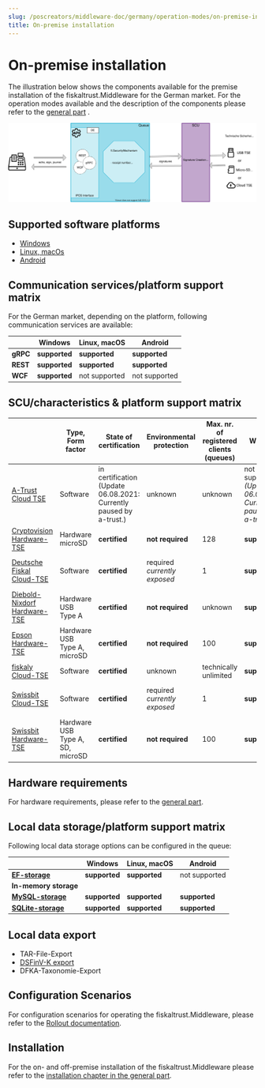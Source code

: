 ```yaml
---
slug: /poscreators/middleware-doc/germany/operation-modes/on-premise-installation
title: On-premise installation
---
```


# On-premise installation

The illustration below shows the components available for the premise installation of the fiskaltrust.Middleware for the German market. For the operation modes available and the description of the components please refer to the [general part](../../general/operation-modes/operation-modes.md) .

![middleware-en](images/middleware-en-market-de.svg)

## Supported software platforms

- [Windows](on-premise-platforms/windows.md)
- [Linux, macOs](on-premise-platforms/linux.md)
- [Android](on-premise-platforms/android.md)

## Communication services/platform support matrix

For the German market, depending on the platform, following communication services are available:

|          | Windows       | Linux, macOS  | Android       |
| -------- | ------------- | ------------- | ------------- |
| **gRPC** | **supported** | **supported** | **supported** |
| **REST** | **supported** | **supported** | **supported** |
| **WCF**  | **supported** | not supported | not supported |

## SCU/characteristics & platform support matrix

|                                                              | Type,<br />Form factor | State of certification | Environmental protection    | Max. nr. of registered clients (queues) | Windows                                | Linux, macOS                                                 | Android                                |
| ------------------------------------------------------------ | ---------------------- | --------------------------- | --------------------------- | -------------------------------------- | ------------------------------------------------------------ | -------------------------------------- | -------------------------------------- |
| [A-Trust Cloud TSE](scu/a-trust.md) | Software | in certification<br />(Update 06.08.2021: Currently paused by a-trust.) | unknown | unknown | not supported<br />*(Update 06.08.2021: Currently paused by a-trust.)* | not supported                                                | not supported                          |
| [Cryptovision Hardware-TSE](scu/cryptovision.md) | Hardware<br />microSD | **certified**          | **not required**    | 128        | **supported**                          | **supported**                                                | not supported                          |
| [Deutsche Fiskal Cloud-TSE](scu/deutsche-fiskal.md) | Software  | **certified**          | required<br />*currently exposed* | 1                 | **supported**                          | **supported**<br />*Ubuntu LTS 20.04 only*                   | not supported                          |
| [Diebold-Nixdorf Hardware-TSE](scu/diebold-nixdorf.md) | Hardware<br />USB Type A | **certified**          | **not required**    | unknown | **supported**                          | **supported**                                                | not supported                          |
| [Epson Hardware-TSE](scu/epson.md) | Hardware<br />USB Type A, microSD | **certified** | **not required**        | 100 | **supported**                          | **supported**                                                | not supported                          |
| [fiskaly Cloud-TSE](scu/fiskaly.md) | Software | **certified**     | unknown | technically unlimited | **supported**                    | **supported**                                          | **supported** |
| [Swissbit Cloud-TSE](scu/swissbit-cloud.md) | Software | **certified** | required<br />*currently exposed* | 1 | **supported** | **supported**<br />*Ubuntu LTS 20.04 only* | not supported |
| [Swissbit Hardware-TSE](scu/swissbit.md) | Hardware<br />USB Type A, SD, microSD | **certified** | **not required** | 100 | **supported**                          | **supported**                                                | **supported**                          |

## Hardware requirements

For hardware requirements, please refer to the [general part](../../general/operation-modes/operation-modes.md).

## Local data storage/platform support matrix

Following local data storage options can be configured in the queue:

|                                                            | Windows       | Linux, macOS  | Android       |
| ---------------------------------------------------------- | ------------- | ------------- | ------------- |
| **[EF-storage](on-premise-databases/entity-framework.md)** | **supported** | **supported** | not supported |
| **In-memory storage**                                      |               |               |               |
| **[MySQL-storage](on-premise-databases/mysql.md)**         | **supported** | **supported** | **supported** |
| **[SQLite-storage](on-premise-databases/sqlite.md)**       | **supported** | **supported** | **supported** |

## Local data export

-  TAR-File-Export 
-  [DSFinV-K export](../procedural-documentation/dsfinv-k-generation.md) 
-  DFKA-Taxonomie-Export 

## Configuration Scenarios

For configuration scenarios for operating the fiskaltrust.Middleware, please refer to the [Rollout documentation](https://docs.fiskaltrust.cloud/docs/posdealers/buy-resell/rollout-plans).

## Installation

For the on- and off-premise installation of the fiskaltrust.Middleware please refer to the [installation chapter in the general part](../../general/installation/installation.md).



